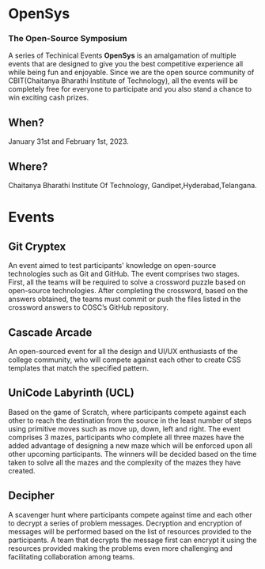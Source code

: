 # OpenSys
### The Open-Source Symposium
A series of Techinical Events
**OpenSys** is an amalgamation of multiple events that are designed to give you the best competitive experience all while being fun and enjoyable. Since we are the open source community of CBIT(Chaitanya Bharathi Institute of Technology), all the events will be completely free for everyone to participate and you also stand a chance to win exciting cash prizes.
## When?
January 31st and February 1st, 2023.

## Where?
Chaitanya Bharathi Institute Of Technology, Gandipet,Hyderabad,Telangana.

# Events

## Git Cryptex
An event aimed to test participants' knowledge on open-source technologies such as Git and GitHub. The event comprises two stages. First, all the teams will be required to solve a crossword puzzle based on open-source technologies. After completing the crossword, based on the answers obtained, the teams must commit or push the files listed in the crossword answers to COSC’s GitHub repository.
## Cascade Arcade
An open-sourced event for all the design and UI/UX enthusiasts of the college community, who will compete against each other to create CSS templates that match the specified pattern.
## UniCode Labyrinth (UCL)
Based on the game of Scratch, where participants compete against each other to reach the destination from the source in the least number of steps using primitive moves such as move up, down, left and right. The event comprises 3 mazes, participants who complete all three mazes have the added advantage of designing a new maze which will be enforced upon all other upcoming participants. The winners will be decided based on the time taken to solve all the mazes and the complexity of the mazes they have created.
## Decipher
A scavenger hunt where participants compete against time and each other to decrypt a series of problem messages. Decryption and encryption of messages will be performed based on the list of resources provided to the participants. A team that decrypts the message first can encrypt it using the resources provided making the problems even more challenging and facilitating collaboration among teams.
